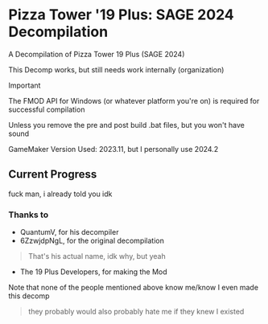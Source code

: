 # Pizza Tower '19 Plus: SAGE 2024 Decompilation

 A Decompilation of Pizza Tower 19 Plus (SAGE 2024)

This Decomp works, but still needs work internally (organization)

> [!IMPORTANT]
> The FMOD API for Windows (or whatever platform you're on) is required for successful compilation
>
> Unless you remove the pre and post build .bat files, but you won't have sound 

GameMaker Version Used: 2023.11, but I personally use 2024.2

## Current Progress

fuck man, i already told you idk

### Thanks to
- QuantumV, for his decompiler
- 6ZzwjdpNgL, for the original decompilation
> That's his actual name, idk why, but yeah

- The 19 Plus Developers, for making the Mod

Note that none of the people mentioned above know me/know I even made this decomp
> they probably would also probably hate me if they knew I existed
